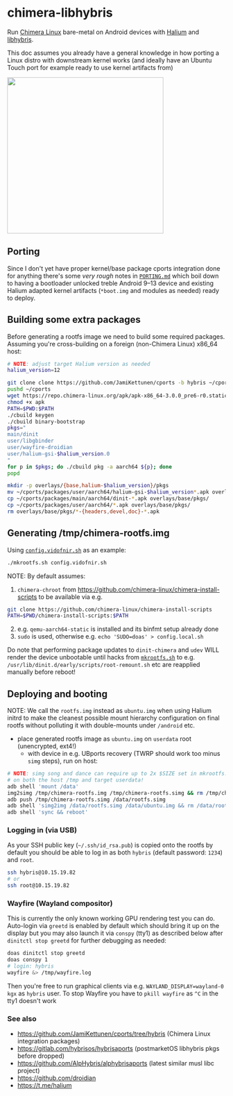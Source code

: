 # chimera-libhybris
Run [Chimera Linux](https://chimera-linux.org) bare-metal on Android devices with [Halium](https://halium.org)
and [libhybris](https://github.com/libhybris/libhybris).

This doc assumes you already have a general knowledge in how porting a Linux distro with downstream
kernel works (and ideally have an Ubuntu Touch port for example ready to use kernel artifacts from)

<img src="https://i.imgur.com/wjT2LiS.jpeg" height="360" />


## Porting
Since I don't yet have proper kernel/base package cports integration done for anything there's some
*very rough* notes in [`PORTING.md`](PORTING.md) which boil down to having a bootloader unlocked
treble Android 9–13 device and existing Halium adapted kernel artifacts (`*boot.img` and modules as
needed) ready to deploy.


## Building some extra packages
Before generating a rootfs image we need to build some required packages. Assuming you're
cross-building on a foreign (non-Chimera Linux) x86_64 host:
```sh
# NOTE: adjust target Halium version as needed
halium_version=12

git clone clone https://github.com/JamiKettunen/cports -b hybris ~/cports
pushd ~/cports
wget https://repo.chimera-linux.org/apk/apk-x86_64-3.0.0_pre6-r0.static -O apk
chmod +x apk
PATH=$PWD:$PATH
./cbuild keygen
./cbuild binary-bootstrap
pkgs="
main/dinit
user/libgbinder
user/wayfire-droidian
user/halium-gsi-$halium_version.0
"
for p in $pkgs; do ./cbuild pkg -a aarch64 ${p}; done
popd

mkdir -p overlays/{base,halium-$halium_version}/pkgs
mv ~/cports/packages/user/aarch64/halium-gsi-$halium_version*.apk overlays/halium-$halium_version/pkgs/
cp ~/cports/packages/main/aarch64/dinit-*.apk overlays/base/pkgs/
cp ~/cports/packages/user/aarch64/*.apk overlays/base/pkgs/
rm overlays/base/pkgs/*-{headers,devel,doc}-*.apk
```


## Generating /tmp/chimera-rootfs.img
Using [`config.vidofnir.sh`](config.vidofnir.sh) as an example:
```sh
./mkrootfs.sh config.vidofnir.sh
```
NOTE: By default assumes:
1. `chimera-chroot` from https://github.com/chimera-linux/chimera-install-scripts to be available via e.g.
```sh
git clone https://github.com/chimera-linux/chimera-install-scripts
PATH=$PWD/chimera-install-scripts:$PATH
```
2. e.g. `qemu-aarch64-static` is installed and its binfmt setup already done
3. `sudo` is used, otherwise e.g. `echo 'SUDO=doas' > config.local.sh`

Do note that performing package updates to `dinit-chimera` and `udev` WILL render the device
unbootable until hacks from [`mkrootfs.sh`](mkrootfs.sh) to e.g. `/usr/lib/dinit.d/early/scripts/root-remount.sh`
etc are reapplied manually before reboot!


## Deploying and booting
NOTE: We call the `rootfs.img` instead as `ubuntu.img` when using Halium initrd to make the cleanest
possible mount hierarchy configuration on final rootfs without polluting it with double-mounts under
`/android` etc.
- place generated rootfs image as `ubuntu.img` on `userdata` root (unencrypted, ext4!)
  - with device in e.g. UBports recovery (TWRP should work too minus `simg` steps), run on host:
```sh
# NOTE: simg song and dance can require up to 2x $SIZE set in mkrootfs.sh/config.*.sh of free space
# on both the host /tmp and target userdata!
adb shell 'mount /data'
img2simg /tmp/chimera-rootfs.img /tmp/chimera-rootfs.simg && rm /tmp/chimera-rootfs.img
adb push /tmp/chimera-rootfs.simg /data/rootfs.simg
adb shell 'simg2img /data/rootfs.simg /data/ubuntu.img && rm /data/rootfs.simg && chmod 644 /data/ubuntu.img'
adb shell 'sync && reboot'
```


### Logging in (via USB)
As your SSH public key (`~/.ssh/id_rsa.pub`) is copied onto the rootfs by default you should be able to log in as both `hybris` (default password: `1234`) and `root`.
```sh
ssh hybris@10.15.19.82
# or
ssh root@10.15.19.82
```


### Wayfire (Wayland compositor)
This is currently the only known working GPU rendering test you can do. Auto-login via `greetd` is
enabled by default which should bring it up on the display but you may also launch it via `conspy`
(tty1) as described below after `dinitctl stop greetd` for further debugging as needed:
```sh
doas dinitctl stop greetd
doas conspy 1
# login: hybris
wayfire &> /tmp/wayfire.log
```
Then you're free to run graphical clients via e.g. `WAYLAND_DISPLAY=wayland-0 kgx` as `hybris` user.
To stop Wayfire you have to `pkill wayfire` as `^C` in the tty1 doesn't work


### See also
- https://github.com/JamiKettunen/cports/tree/hybris (Chimera Linux integration packages)
- https://gitlab.com/hybrisos/hybrisaports (postmarketOS libhybris pkgs before dropped)
- https://github.com/AlpHybris/alphybrisaports (latest similar musl libc project)
- https://github.com/droidian
- https://t.me/halium
